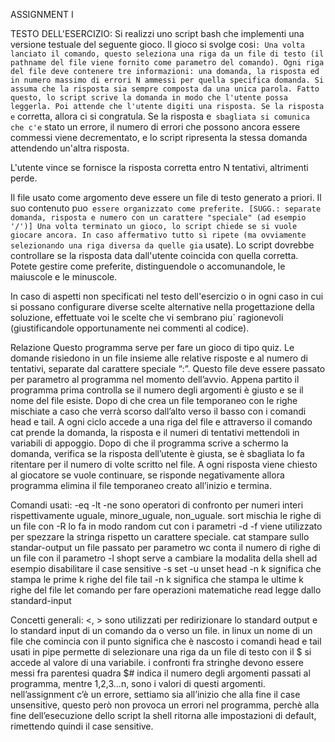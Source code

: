 ASSIGNMENT I

TESTO DELL'ESERCIZIO:
Si realizzi uno script bash che implementi una versione testuale del seguente gioco.
Il gioco si svolge cosi`:
Una volta lanciato il comando, questo seleziona una riga da un file di testo (il pathname del file viene fornito come parametro del comando).
Ogni riga del file deve contenere tre informazioni: una domanda, la risposta ed in numero massimo di errori N ammessi per quella specifica domanda.
Si assuma che la risposta sia sempre composta da una unica parola.
Fatto questo, lo script scrive la domanda in modo che l'utente possa leggerla.
Poi attende che l'utente digiti una risposta. Se la risposta e` corretta, allora ci si congratula. Se la risposta e` sbagliata si comunica che c'e` stato un errore, il numero di errori che possono ancora essere commessi viene decrementato, e lo script ripresenta la stessa domanda attendendo un'altra risposta.
        
L'utente vince se fornisce la risposta corretta entro N tentativi, altrimenti perde.
        
Il file usato come argomento deve essere un file di testo generato a priori. Il suo contenuto puo` essere organizzato come preferite. [SUGG.: separate domanda, risposta e numero con un carattere "speciale" (ad esempio '/')]
Una volta terminato un gioco, lo script chiede se si vuole giocare ancora. In caso affermativo tutto si ripete (ma ovviamente selezionando una riga diversa da quelle gia` usate).
Lo script dovrebbe controllare se la risposta data dall'utente coincida con quella corretta.
Potete gestire come preferite, distinguendole o accomunandole, le maiuscole e le minuscole.

In caso di aspetti non specificati nel testo dell'esercizio o in ogni caso in cui si possano configurare diverse scelte alternative nella progettazione della soluzione, effettuate voi le scelte che vi sembrano piu` ragionevoli (giustificandole opportunamente nei commenti al codice).


Relazione
Questo programma serve per fare un gioco di tipo quiz. Le domande risiedono in un file insieme alle relative risposte e al numero di tentativi, separate dal carattere speciale “:”. Questo file deve essere passato per parametro al programma nel momento dell’avvio. Appena partito il programma prima controlla se il numero degli argomenti è giusto e se il nome del file esiste. Dopo di che crea un file temporaneo con le righe mischiate a caso che verrà scorso dall’alto verso il basso con i comandi head e tail. A ogni ciclo accede a una riga del file e attraverso il comando cat prende la domanda, la risposta e il numeri di tentativi mettendoli in variabili di appoggio. Dopo di che il programma scrive a schermo la domanda, verifica se la risposta dell’utente è giusta, se è sbagliata lo fa ritentare per il numero di volte scritto nel file. A ogni risposta viene chiesto al giocatore se vuole continuare, se risponde negativamente allora programma elimina il file temporaneo creato all’inizio e termina.



Comandi usati:
-eq -lt -ne sono operatori di confronto per numeri interi rispettivamente uguale, minore_uguale, non_uguale.
sort mischia le righe di un file con -R lo fa in modo random 
cut con i parametri -d -f viene utilizzato per spezzare la stringa rispetto un carattere speciale.
cat stampare sullo standar-output un file passato per parametro
wc conta il numero di righe di un file con il parametro -l
shopt serve a cambiare la modalita della shell ad esempio disabilitare il case sensitive -s set -u unset
head -n k significa che stampa le prime k righe del file
tail -n k significa che stampa le ultime k righe del file 
let comando per fare operazioni matematiche
read legge dallo standard-input

Concetti generali:
<, > sono utilizzati per redirizionare lo standard output e lo standard input di un comando da o verso un file.
in linux un nome di un file che comincia con il punto significa che è nascosto
i comandi head e tail usati in pipe permette di selezionare una riga da un file di testo
con il $ si accede al valore di una variabile.
i confronti fra stringhe devono essere messi fra parentesi quadra
$# indica il numero degli argomenti passati al programma, mentre $1,$2,$3...$n, sono i valori di questi argomenti.
nell’assignment c’è un errore, settiamo sia all’inizio che alla fine il case unsensitive, questo però non provoca un errori nel programma, perchè alla fine dell’esecuzione dello script la shell ritorna alle impostazioni di default, rimettendo quindi il case sensitive.
